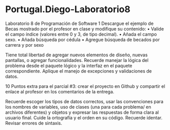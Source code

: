 # Portugal.Diego-Laboratorio8
Laboratorio 8 de Programación de Software 1
Descargue el ejemplo de Becas mostrado por el profesor en clase y modifique su contenido:
•	Valide el campo índice (valores entre 0 y 3, de tipo decimal).
•	Añada el campo sexo.
•	Añada búsqueda por cédula
•	Agregue búsqueda de becados por carrera y por sexo

Tiene total libertad de agregar nuevos elementos de diseño, nuevas pantallas, o agregar funcionalidades. Recuerde manejar la lógica del problema desde el paquete lógico y la interfaz en el paquete correspondiente. Aplique el manejo de excepciones y validaciones de datos. 

10 Puntos extra para el parcial #3: crear el proyecto en Github y compartir el enlace al profesor en los comentarios de la entrega. 

Recuerde escoger los tipos de datos correctos, usar las convenciones para los nombres de variables, uso de clases (una para cada problema/ en archivos diferentes) y objetos y expresar las respuestas de forma clara al usuario final. 
Cuide la ortografía y el orden en su código. Recuerde identar. Revisar errores de sintaxis.
